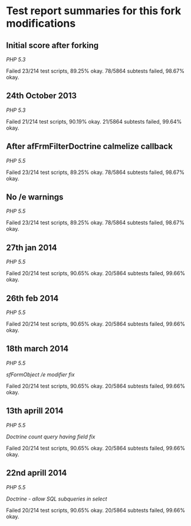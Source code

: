 Test report summaries for this fork modifications
==================================================

Initial score after forking
-------------------------------------
_PHP 5.3_

Failed 23/214 test scripts, 89.25% okay. 78/5864 subtests failed, 98.67% okay.

24th October 2013
---------------------------
_PHP 5.3_

Failed 21/214 test scripts, 90.19% okay. 21/5864 subtests failed, 99.64% okay.

After afFrmFilterDoctrine calmelize callback
------------------------------------------------------
_PHP 5.5_

Failed 23/214 test scripts, 89.25% okay. 78/5864 subtests failed, 98.67% okay.

No /e warnings
--------------
_PHP 5.5_

Failed 23/214 test scripts, 89.25% okay. 78/5864 subtests failed, 98.67% okay.

27th jan 2014
------------
_PHP 5.5_

Failed 20/214 test scripts, 90.65% okay. 20/5864 subtests failed, 99.66% okay.

26th feb 2014
------------
_PHP 5.5_

Failed 20/214 test scripts, 90.65% okay. 20/5864 subtests failed, 99.66% okay.

18th march 2014
--------------
_PHP 5.5_

*sfFormObject /e modifier fix*

Failed 20/214 test scripts, 90.65% okay. 20/5864 subtests failed, 99.66% okay.

13th aprill 2014
--------------
_PHP 5.5_

*Doctrine count query having field fix*

Failed 20/214 test scripts, 90.65% okay. 20/5864 subtests failed, 99.66% okay.

22nd aprill 2014
--------------
_PHP 5.5_

*Doctrine - allow SQL subqueries in select*

Failed 20/214 test scripts, 90.65% okay. 20/5864 subtests failed, 99.66% okay.
